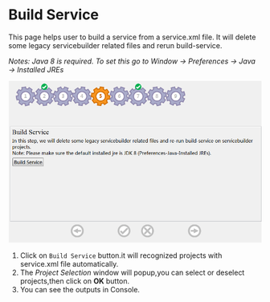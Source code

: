 # Build Service

This page helps user to build a service from a service.xml file. It will delete some legacy servicebuilder related files and rerun build-service.

*Notes: Java 8 is required. To set this go to Window &rarr; Preferences &rarr; Java &rarr; Installed JREs* 


![build service page](images/build-service.png)

1. Click on `Build Service` button.it will recognized projects with service.xml file automatically.
2. The *Project Selection* window will popup,you can select or deselect projects,then click on **OK** button. 
3. You can see the outputs in Console.